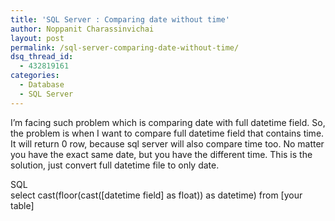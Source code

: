 ```yaml
---
title: 'SQL Server : Comparing date without time'
author: Noppanit Charassinvichai
layout: post
permalink: /sql-server-comparing-date-without-time/
dsq_thread_id:
  - 432819161
categories:
  - Database
  - SQL Server
---
```

I&#8217;m facing such problem which is comparing date with full datetime field. So, the problem is when I want to compare full datetime field that contains time. It will return 0 row, because sql server will also compare time too. No matter you have the exact same date, but you have the different time. This is the solution, just convert full datetime file to only date.

<div class="codetop">
  SQL
</div>

<div class="codemain">
  select cast(floor(cast([datetime field] as float)) as datetime) from [your table]
</div>